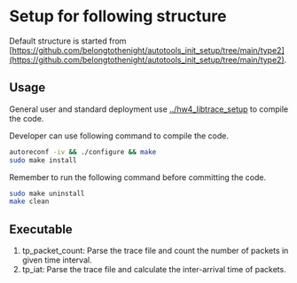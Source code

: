 # Setup for following structure

Default structure is started from [https://github.com/belongtothenight/autotools_init_setup/tree/main/type2](https://github.com/belongtothenight/autotools_init_setup/tree/main/type2).

## Usage

General user and standard deployment use [../hw4_libtrace_setup](../hw4_libtrace_setup) to compile the code.

Developer can use following command to compile the code.

```bash
autoreconf -iv && ./configure && make
sudo make install
```

Remember to run the following command before committing the code.

```bash
sudo make uninstall
make clean
```

## Executable

1. tp_packet_count: Parse the trace file and count the number of packets in given time interval.
2. tp_iat: Parse the trace file and calculate the inter-arrival time of packets.

